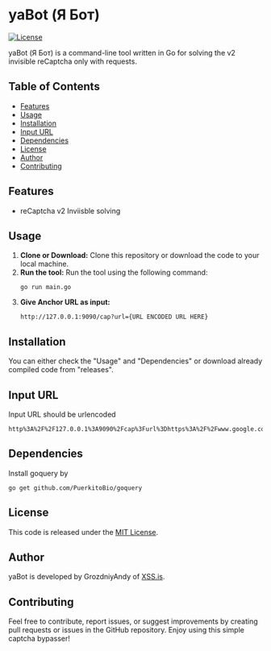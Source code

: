 # yaBot (Я Бот)

[![License](https://img.shields.io/badge/license-MIT-blue.svg)](LICENSE)

yaBot (Я Бот) is a command-line tool written in Go for solving the v2 invisible reCaptcha only with requests.

## Table of Contents
- [Features](https://github.com/grozdniyandy/yaBot#features)
- [Usage](https://github.com/grozdniyandy/yaBot#usage)
- [Installation](https://github.com/grozdniyandy/yaBot#installation)
- [Input URL](https://github.com/grozdniyandy/yaBot#input-url)
- [Dependencies](https://github.com/grozdniyandy/yaBot#dependencies)
- [License](https://github.com/grozdniyandy/yaBot#license)
- [Author](https://github.com/grozdniyandy/yaBot#author)
- [Contributing](https://github.com/grozdniyandy/yaBot#contributing)

## Features
- reCaptcha v2 Inviisble solving

## Usage
1. **Clone or Download:** Clone this repository or download the code to your local machine.
2. **Run the tool:** Run the tool using the following command:
   ```
   go run main.go
   ```
3. **Give Anchor URL as input:**
   ```
   http://127.0.0.1:9090/cap?url={URL ENCODED URL HERE}
   ```
   
## Installation
You can either check the "Usage" and "Dependencies" or download already compiled code from "releases".

## Input URL
Input URL should be urlencoded
```
http%3A%2F%2F127.0.0.1%3A9090%2Fcap%3Furl%3Dhttps%3A%2F%2Fwww.google.com%2Frecaptcha%2Fapi2%2Fanchor%3Far%3D1%26k%3DKEY%26co%3DRANDOM.%26hl%3Den%26v%3DRANDOM%26size%3Dinvisible%26sa%3Dlogin%26cb%3DCB
```

## Dependencies
Install goquery by
```
go get github.com/PuerkitoBio/goquery
```

## License
This code is released under the [MIT License](LICENSE).

## Author
yaBot is developed by GrozdniyAndy of [XSS.is](https://xss.is).

## Contributing
Feel free to contribute, report issues, or suggest improvements by creating pull requests or issues in the GitHub repository. Enjoy using this simple captcha bypasser!
